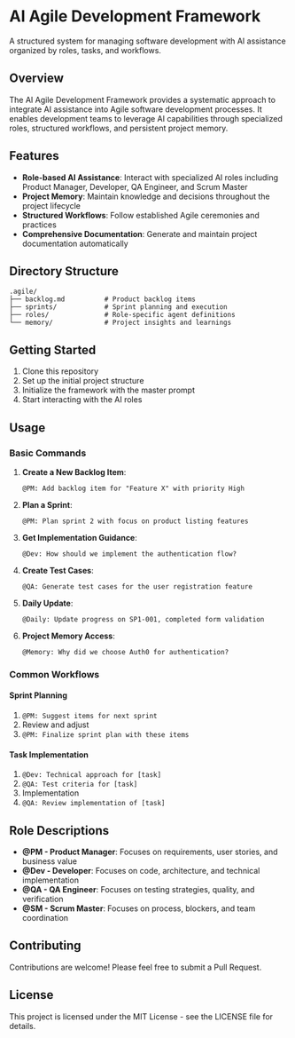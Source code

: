 # AI Agile Development Framework

A structured system for managing software development with AI assistance organized by roles, tasks, and workflows.

## Overview

The AI Agile Development Framework provides a systematic approach to integrate AI assistance into Agile software development processes. It enables development teams to leverage AI capabilities through specialized roles, structured workflows, and persistent project memory.

## Features

- **Role-based AI Assistance**: Interact with specialized AI roles including Product Manager, Developer, QA Engineer, and Scrum Master
- **Project Memory**: Maintain knowledge and decisions throughout the project lifecycle
- **Structured Workflows**: Follow established Agile ceremonies and practices
- **Comprehensive Documentation**: Generate and maintain project documentation automatically

## Directory Structure

```
.agile/
├── backlog.md          # Product backlog items
├── sprints/            # Sprint planning and execution
├── roles/              # Role-specific agent definitions
└── memory/             # Project insights and learnings
```

## Getting Started

1. Clone this repository
2. Set up the initial project structure
3. Initialize the framework with the master prompt
4. Start interacting with the AI roles

## Usage

### Basic Commands

1. **Create a New Backlog Item**:
   ```
   @PM: Add backlog item for "Feature X" with priority High
   ```

2. **Plan a Sprint**:
   ```
   @PM: Plan sprint 2 with focus on product listing features
   ```

3. **Get Implementation Guidance**:
   ```
   @Dev: How should we implement the authentication flow?
   ```

4. **Create Test Cases**:
   ```
   @QA: Generate test cases for the user registration feature
   ```

5. **Daily Update**:
   ```
   @Daily: Update progress on SP1-001, completed form validation
   ```

6. **Project Memory Access**:
   ```
   @Memory: Why did we choose Auth0 for authentication?
   ```

### Common Workflows

#### Sprint Planning
1. `@PM: Suggest items for next sprint`
2. Review and adjust
3. `@PM: Finalize sprint plan with these items`

#### Task Implementation
1. `@Dev: Technical approach for [task]`
2. `@QA: Test criteria for [task]`
3. Implementation
4. `@QA: Review implementation of [task]`

## Role Descriptions

- **@PM - Product Manager**: Focuses on requirements, user stories, and business value
- **@Dev - Developer**: Focuses on code, architecture, and technical implementation
- **@QA - QA Engineer**: Focuses on testing strategies, quality, and verification
- **@SM - Scrum Master**: Focuses on process, blockers, and team coordination

## Contributing

Contributions are welcome! Please feel free to submit a Pull Request.

## License

This project is licensed under the MIT License - see the LICENSE file for details.
